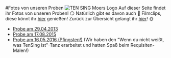#Fotos von unseren Proben
![TEN SING Moers Logo](../footage/banner2017/WettenKrass-Ticket-cutout-500dpi-01.png)
Auf dieser Seite findet ihr Fotos von unseren Proben! :smirk: Natürlich gibt es davon auch :vhs: Filmclips, diese könnt ihr [hier](../Videos/Proben.md) genießen! Zurück zur Übersicht gelangt ihr [hier](../../Links.md)! :sun_with_face:

* [Probe am 29.04.2013](https://www.flickr.com/photos/tsmoers/sets/72157652569144643)
* [Probe am 17.08.2015](https://www.flickr.com/gp/tsmoers/E4E0r0)
* [Probe am 16.05.2016 (Pfingsten!)](https://www.flickr.com/gp/tsmoers/6YYH80) (Wir haben den "Wenn du nicht weißt, was TenSing ist"-Tanz erarbeitet und hatten Spaß beim Requisiten-Malen!)
